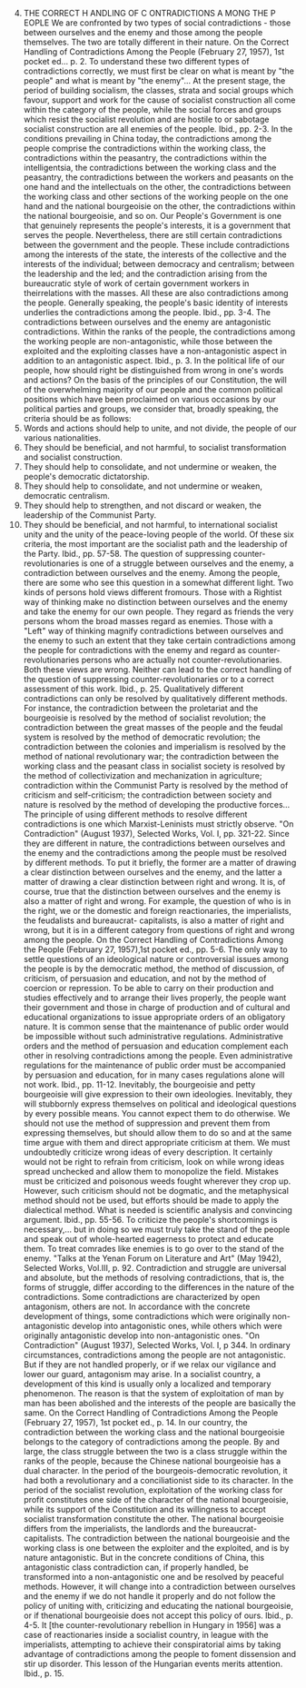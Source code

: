 4. THE CORRECT H ANDLING OF C ONTRADICTIONS A MONG THE P EOPLE
We are confronted by two types of social contradictions - those between
ourselves and the enemy and those among the people themselves. The two
are totally different in their nature.
On the Correct Handling of Contradictions Among the People (February 27, 1957),
1st pocket ed… p. 2.
To understand these two different types of contradictions correctly, we must
first be clear on what is meant by "the people" and what is meant by "the
enemy"… At the present stage, the period of building socialism, the classes,
strata and social groups which favour, support and work for the cause of
socialist construction all come within the category of the people, while the
social forces and groups which resist the socialist revolution and are hostile
to or sabotage socialist construction are all enemies of the people.
Ibid., pp. 2-3.
In the conditions prevailing in China today, the contradictions among the
people comprise the contradictions within the working class, the
contradictions within the peasantry, the contradictions within the
intelligentsia, the contradictions between the working class and the peasantry,
the contradictions between the workers and peasants on the one hand and the
intellectuals on the other, the contradictions between the working class and
other sections of the working people on the one hand and the national
bourgeoisie on the other, the contradictions within the national bourgeoisie,
and so on. Our People's Government is one that genuinely represents the
people's interests, it is a government that serves the people. Nevertheless,
there are still certain contradictions between the government and the people.
These include contradictions among the interests of the state, the interests of
the collective and the interests of the individual; between democracy and
centralism; between the leadership and the led; and the contradiction arising
from the bureaucratic style of work of certain government workers in theirrelations with the masses. All these are also contradictions among the people.
Generally speaking, the people's basic identity of interests underlies the
contradictions among the people.
Ibid., pp. 3-4.
The contradictions between ourselves and the enemy are antagonistic
contradictions. Within the ranks of the people, the contradictions among the
working people are non-antagonistic, while those between the exploited and
the exploiting classes have a non-antagonistic aspect in addition to an
antagonistic aspect.
Ibid., p. 3.
In the political life of our people, how should right be distinguished from
wrong in one's words and actions? On the basis of the principles of our
Constitution, the will of the overwhelming majority of our people and the
common political positions which have been proclaimed on various occasions
by our political parties and groups, we consider that, broadly speaking, the
criteria should be as follows:
1. Words and actions should help to unite, and not divide, the people of our
various nationalities.
2. They should be beneficial, and not harmful, to socialist transformation
and socialist construction.
3. They should help to consolidate, and not undermine or weaken, the
people's democratic dictatorship.
4. They should help to consolidate, and not undermine or weaken,
democratic centralism.
5. They should help to strengthen, and not discard or weaken, the
leadership of the Communist Party.
6. They should be beneficial, and not harmful, to international socialist
unity and the unity of the peace-loving people of the world.
Of these six criteria, the most important are the socialist path and the
leadership of the Party.
Ibid., pp. 57-58.
The question of suppressing counter-revolutionaries is one of a struggle
between ourselves and the enemy, a contradiction between ourselves and the
enemy. Among the people, there are some who see this question in a
somewhat different light. Two kinds of persons hold views different fromours. Those with a Rightist way of thinking make no distinction between
ourselves and the enemy and take the enemy for our own people. They regard
as friends the very persons whom the broad masses regard as enemies. Those
with a "Left" way of thinking magnify contradictions between ourselves and
the enemy to such an extent that they take certain contradictions among the
people for contradictions with the enemy and regard as counter-
revolutionaries persons who are actually not counter-revolutionaries. Both
these views are wrong. Neither can lead to the correct handling of the
question of suppressing counter-revolutionaries or to a correct assessment of
this work.
Ibid., p. 25.
Qualitatively different contradictions can only be resolved by qualitatively
different methods. For instance, the contradiction between the proletariat and
the bourgeoisie is resolved by the method of socialist revolution; the
contradiction between the great masses of the people and the feudal system is
resolved by the method of democratic revolution; the contradiction between
the colonies and imperialism is resolved by the method of national
revolutionary war; the contradiction between the working class and the
peasant class in socialist society is resolved by the method of collectivization
and mechanization in agriculture; contradiction within the Communist Party
is resolved by the method of criticism and self-criticism; the contradiction
between society and nature is resolved by the method of developing the
productive forces… The principle of using different methods to resolve
different contradictions is one which Marxist-Leninists must strictly observe.
"On Contradiction" (August 1937), Selected Works, Vol. I, pp. 321-22.
Since they are different in nature, the contradictions between ourselves and
the enemy and the contradictions among the people must be resolved by
different methods. To put it briefly, the former are a matter of drawing a clear
distinction between ourselves and the enemy, and the latter a matter of
drawing a clear distinction between right and wrong. It is, of course, true that
the distinction between ourselves and the enemy is also a matter of right and
wrong. For example, the question of who is in the right, we or the domestic
and foreign reactionaries, the imperialists, the feudalists and bureaucrat-
capitalists, is also a matter of right and wrong, but it is in a different category
from questions of right and wrong among the people.
On the Correct Handling of Contradictions Among the People (February 27, 1957),1st pocket ed., pp. 5-6.
The only way to settle questions of an ideological nature or controversial
issues among the people is by the democratic method, the method of
discussion, of criticism, of persuasion and education, and not by the method
of coercion or repression.
To be able to carry on their production and studies effectively and to
arrange their lives properly, the people want their government and those in
charge of production and of cultural and educational organizations to issue
appropriate orders of an obligatory nature. It is common sense that the
maintenance of public order would be impossible without such administrative
regulations. Administrative orders and the method of persuasion and
education complement each other in resolving contradictions among the
people. Even administrative regulations for the maintenance of public order
must be accompanied by persuasion and education, for in many cases
regulations alone will not work.
Ibid., pp. 11-12.
Inevitably, the bourgeoisie and petty bourgeoisie will give expression to their
own ideologies. Inevitably, they will stubbornly express themselves on
political and ideological questions by every possible means. You cannot
expect them to do otherwise. We should not use the method of suppression
and prevent them from expressing themselves, but should allow them to do so
and at the same time argue with them and direct appropriate criticism at them.
We must undoubtedly criticize wrong ideas of every description. It certainly
would not be right to refrain from criticism, look on while wrong ideas
spread unchecked and allow them to monopolize the field. Mistakes must be
criticized and poisonous weeds fought wherever they crop up. However, such
criticism should not be dogmatic, and the metaphysical method should not be
used, but efforts should be made to apply the dialectical method. What is
needed is scientific analysis and convincing argument.
Ibid., pp. 55-56.
To criticize the people's shortcomings is necessary,… but in doing so we
must truly take the stand of the people and speak out of whole-hearted
eagerness to protect and educate them. To treat comrades like enemies is to
go over to the stand of the enemy.
"Talks at the Yenan Forum on Literature and Art" (May 1942), Selected Works, Vol.III, p. 92.
Contradiction and struggle are universal and absolute, but the methods of
resolving contradictions, that is, the forms of struggle, differ according to the
differences in the nature of the contradictions. Some contradictions are
characterized by open antagonism, others are not. In accordance with the
concrete development of things, some contradictions which were originally
non-antagonistic develop into antagonistic ones, while others which were
originally antagonistic develop into non-antagonistic ones.
"On Contradiction" (August 1937), Selected Works, Vol. I, p 344.
In ordinary circumstances, contradictions among the people are not
antagonistic. But if they are not handled properly, or if we relax our vigilance
and lower our guard, antagonism may arise. In a socialist country, a
development of this kind is usually only a localized and temporary
phenomenon. The reason is that the system of exploitation of man by man
has been abolished and the interests of the people are basically the same.
On the Correct Handling of Contradictions Among the People (February 27, 1957),
1st pocket ed., p. 14.
In our country, the contradiction between the working class and the national
bourgeoisie belongs to the category of contradictions among the people. By
and large, the class struggle between the two is a class struggle within the
ranks of the people, because the Chinese national bourgeoisie has a dual
character. In the period of the bourgeois-democratic revolution, it had both a
revolutionary and a conciliationist side to its character. In the period of the
socialist revolution, exploitation of the working class for profit constitutes
one side of the character of the national bourgeoisie, while its support of the
Constitution and its willingness to accept socialist transformation constitute
the other. The national bourgeoisie differs from the imperialists, the landlords
and the bureaucrat-capitalists. The contradiction between the national
bourgeoisie and the working class is one between the exploiter and the
exploited, and is by nature antagonistic. But in the concrete conditions of
China, this antagonistic class contradiction can, if properly handled, be
transformed into a non-antagonistic one and be resolved by peaceful
methods. However, it will change into a contradiction between ourselves and
the enemy if we do not handle it properly and do not follow the policy of
uniting with, criticizing and educating the national bourgeoisie, or if thenational bourgeoisie does not accept this policy of ours.
Ibid., p. 4-5.
It [the counter-revolutionary rebellion in Hungary in 1956] was a case of
reactionaries inside a socialist country, in league with the imperialists,
attempting to achieve their conspiratorial aims by taking advantage of
contradictions among the people to foment dissension and stir up disorder.
This lesson of the Hungarian events merits attention.
Ibid., p. 15.

